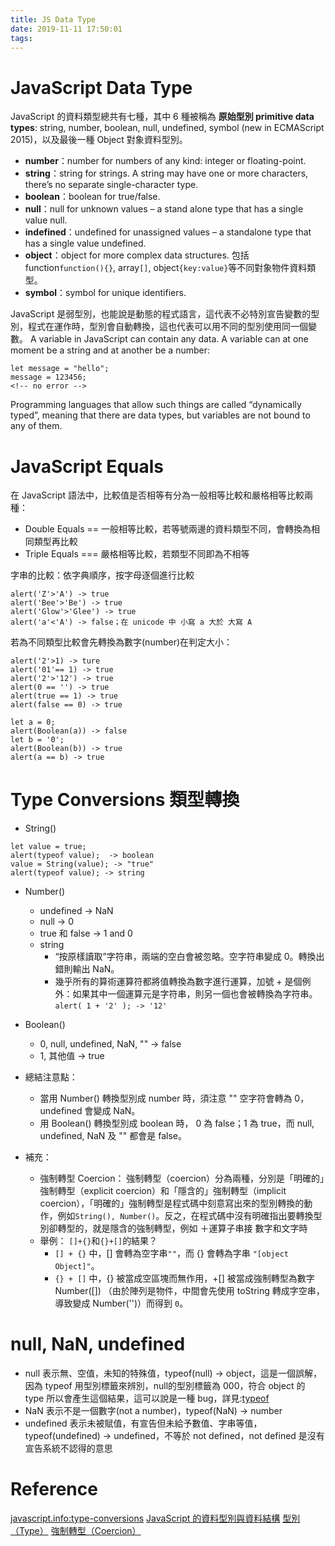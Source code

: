 ```yaml
---
title: JS Data Type
date: 2019-11-11 17:50:01
tags:
---
```


# JavaScript Data Type

JavaScript 的資料類型總共有七種，其中 6 種被稱為 **原始型別 primitive data types**: string, number, boolean, null, undefined, symbol (new in ECMAScript 2015)，以及最後一種 Object 對象資料型別。

  - **number**：number for numbers of any kind: integer or floating-point.
  - **string**：string for strings. A string may have one or more characters, there’s no separate single-character type.
  - **boolean**：boolean for true/false.
  - **null**：null for unknown values – a stand alone type that has a single value null.
  - **indefined**：undefined for unassigned values – a standalone type that has a single value undefined.
  - **object**：object for more complex data structures. 包括 function`function(){}`, array`[]`, object`{key:value}`等不同對象物件資料類型。
  - **symbol**：symbol for unique identifiers.

JavaScript 是弱型別，也能說是動態的程式語言，這代表不必特別宣告變數的型別，程式在運作時，型別會自動轉換，這也代表可以用不同的型別使用同一個變數。
A variable in JavaScript can contain any data. A variable can at one moment be a string and at another be a number:
```
let message = "hello";
message = 123456;
<!-- no error -->
```
Programming languages that allow such things are called “dynamically typed”, meaning that there are data types, but variables are not bound to any of them.

# JavaScript Equals

在 JavaScript 語法中，比較值是否相等有分為一般相等比較和嚴格相等比較兩種：
- Double Equals == 一般相等比較，若等號兩邊的資料類型不同，會轉換為相同類型再比較
- Triple Equals === 嚴格相等比較，若類型不同即為不相等

字串的比較：依字典順序，按字母逐個進行比較
```
alert('Z'>'A') -> true
alert('Bee'>'Be') -> true
alert('Glow'>'Glee') -> true
alert('a'<'A') -> false；在 unicode 中 小寫 a 大於 大寫 A
```
若為不同類型比較會先轉換為數字(number)在判定大小：
```
alert('2'>1) -> ture
alert('01'== 1) -> true
alert('2'>'12') -> true
alert(0 == '') -> true
alert(true == 1) -> true
alert(false == 0) -> true
```
```
let a = 0;
alert(Boolean(a)) -> false
let b = '0';
alert(Boolean(b)) -> true
alert(a == b) -> true
```

# Type Conversions 類型轉換

- String()
```
let value = true;
alert(typeof value);  -> boolean
value = String(value); -> "true"
alert(typeof value); -> string
```

- Number()
  - undefined -> NaN
  - null -> 0
  - true 和 false -> 1 and 0
  - string  
    - “按原樣讀取”字符串，兩端的空白會被忽略。空字符串變成 0。轉換出錯則輸出 NaN。
    - 幾乎所有的算術運算符都將值轉換為數字進行運算，加號 + 是個例外：如果其中一個運算元是字符串，則另一個也會被轉換為字符串。
      `alert( 1 + '2' ); -> '12' `
- Boolean()
  - 0, null, undefined, NaN, ""  -> false
  - 1, 其他值  -> true

- 總結注意點：
  - 當用 Number() 轉換型別成 number 時，須注意 "" 空字符會轉為 0，undefined 會變成 NaN。
  - 用 Boolean() 轉換型別成 boolean 時， 0 為 false；1 為 true，而 null, undefined, NaN 及 "" 都會是 false。

- 補充：
  - 強制轉型 Coercion：
  強制轉型（coercion）分為兩種，分別是「明確的」強制轉型（explicit coercion）和「隱含的」強制轉型（implicit coercion），「明確的」強制轉型是程式碼中刻意寫出來的型別轉換的動作，例如`String(), Number()`。反之，在程式碼中沒有明確指出要轉換型別卻轉型的，就是隱含的強制轉型，例如 ＋運算子串接 數字和文字時
  - 舉例： `[]+{}`和`{}+[]`的結果？
    - `[] + {}` 中，[] 會轉為空字串`""`，而 {} 會轉為字串 `"[object Object]"`。
    - `{} + []` 中，{} 被當成空區塊而無作用，+[] 被當成強制轉型為數字 Number([]) （由於陣列是物件，中間會先使用 toString 轉成字空串，導致變成 Number('')）而得到 `0`。

# null, NaN, undefined

- null 表示無、空值，未知的特殊值，typeof(null) -> object，這是一個誤解，因為 typeof 用型別標籤來辨別，null的型別標籤為 000，符合 object 的 type 所以會產生這個結果，這可以說是一種 bug，詳見:[typeof](https://developer.mozilla.org/zh-TW/docs/Web/JavaScript/Reference/Operators/typeof)
- NaN 表示不是一個數字(not a number)，typeof(NaN) -> number
- undefined 表示未被賦值，有宣告但未給予數值、字串等值，typeof(undefined) -> undefined，不等於 not defined，not defined 是沒有宣告系統不認得的意思

# Reference

[javascript.info:type-conversions](https://zh.javascript.info/type-conversions)
[JavaScript 的資料型別與資料結構](https://developer.mozilla.org/zh-TW/docs/Web/JavaScript/Data_structures)
[型別（Type）](https://cythilya.github.io/2018/10/24/object/)
[強制轉型（Coercion）](https://cythilya.github.io/2018/10/15/coercion/)
